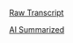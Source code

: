 [Raw Transcript](https://github.com/MCBasterSheet/MCBasterSheet/blob/main/MCB150/pages/Lectures/Raw-Transcripts/AI%20Summarized%202-5-2024.md)


[AI Summarized](https://github.com/MCBasterSheet/MCBasterSheet/blob/main/MCB150/pages/Lectures/AI-Summaries/AI%20Summarized%202-5-2024.md)
